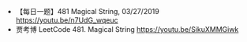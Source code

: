 - 【每日一题】481 Magical String, 03/27/2019 https://youtu.be/n7UdG_wqeuc
- 贾考博 LeetCode 481. Magical String https://youtu.be/SikuXMMGiwk